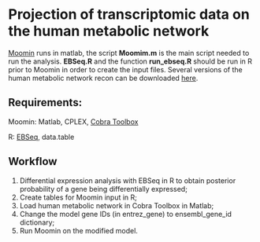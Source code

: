 # Projection of transcriptomic data on the human metabolic network

[Moomin](https://github.com/htpusa/moomin) runs in matlab, the script **Moomim.m** is the main script needed to run the analysis.
**EBSeq.R** and the function **run_ebseq.R** should be run in R prior to Moomin in order to create the input files.
Several versions of the human metabolic network recon can be downloaded [here](https://www.vmh.life/#downloadview).

## Requirements: 
Moomin: Matlab, CPLEX, [Cobra Toolbox](https://opencobra.github.io/cobratoolbox/stable/)

R: [EBSeq](https://bioconductor.org/packages/release/bioc/html/EBSeq.html), data.table

## Workflow
1. Differential expression analysis with EBSeq in R to obtain posterior probability of a gene being differentially expressed;
2. Create tables for Moomin input in R;
3. Load human metabolic network in Cobra Toolbox in Matlab;
4. Change the model gene IDs (in entrez_gene) to ensembl_gene_id dictionary;
5. Run Moomin on the modified model.
